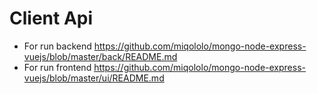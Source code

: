 # Client Api

- For run backend https://github.com/miqololo/mongo-node-express-vuejs/blob/master/back/README.md
- For run frontend https://github.com/miqololo/mongo-node-express-vuejs/blob/master/ui/README.md
